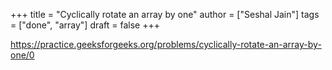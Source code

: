 +++
title = "Cyclically rotate an array by one"
author = ["Seshal Jain"]
tags = ["done", "array"]
draft = false
+++

<https://practice.geeksforgeeks.org/problems/cyclically-rotate-an-array-by-one/0>

